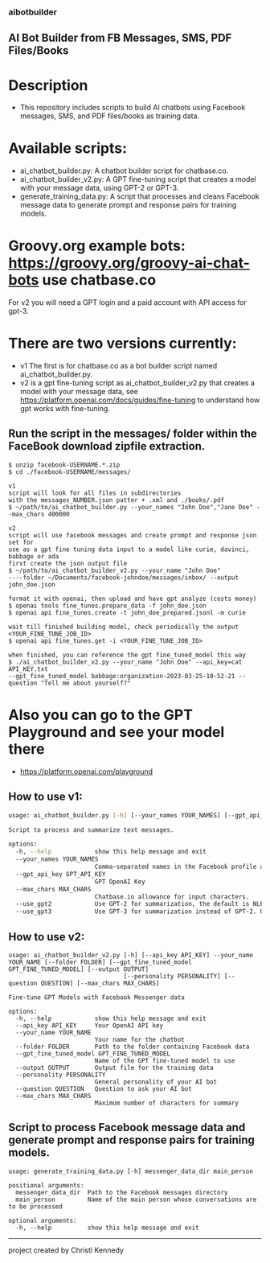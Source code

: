 ### aibotbuilder

## AI Bot Builder from FB Messages, SMS, PDF Files/Books

# Description
- This repository includes scripts to build AI chatbots using Facebook messages, SMS, and PDF files/books as training data.

# Available scripts:
- ai_chatbot_builder.py: A chatbot builder script for chatbase.co.
- ai_chatbot_builder_v2.py: A GPT fine-tuning script that creates a model with your message data, using GPT-2 or GPT-3.
- generate_training_data.py: A script that processes and cleans Facebook message data to generate prompt and response pairs for training models.


# Groovy.org example bots: https://groovy.org/groovy-ai-chat-bots use chatbase.co

For v2 you will need a GPT login and a paid account with API access for gpt-3.

# There are two versions currently:
- v1 The first is for chatbase.co as a bot builder script named ai_chatbot_builder.py.
- v2 is a gpt fine-tuning script as ai_chatbot_builder_v2.py that creates a model with your message data,
  see https://platform.openai.com/docs/guides/fine-tuning to understand how gpt works with fine-tuning.

## Run the script in the messages/ folder within the FaceBook download zipfile extraction.

```
$ unzip facebook-USERNAME.*.zip
$ cd ./facebook-USERNAME/messages/

v1
script will look for all files in subdirectories
with the messages_NUMBER.json patter + .xml and ./books/.pdf
$ ~/path/to/ai_chatbot_builder.py --your_names "John Doe","Jane Doe" --max_chars 400000

v2
script will use facebook messages and create prompt and response json set for
use as a gpt fine tuning data input to a model like curie, davinci, babbage or ada
first create the json output file
$ ~/path/to/ai_chatbot_builder_v2.py --your_name "John Doe"
----folder ~/Documents/facebook-johndoe/messages/inbox/ --output john_doe.json

format it with openai, then upload and have gpt analyze (costs money)
$ openai tools fine_tunes.prepare_data -f john_doe.json
$ openai api fine_tunes.create -t john_doe_prepared.jsonl -m curie

wait till finished building model, check periodically the output <YOUR_FINE_TUNE_JOB_ID>
$ openai api fine_tunes.get -i <YOUR_FINE_TUNE_JOB_ID>

when finished, you can reference the gpt fine_tuned_model this way
$ ./ai_chatbot_builder_v2.py --your_name "John Doe" --api_key=cat API_KEY.txt
--gpt_fine_tuned_model babbage:organization-2023-03-25-10-52-21 --question "Tell me about yourself?"
```

# Also you can go to the GPT Playground and see your model there
- https://platform.openai.com/playground


## How to use v1:

```bash
usage: ai_chatbot_builder.py [-h] [--your_names YOUR_NAMES] [--gpt_api_key GPT_API_KEY] [--max_chars MAX_CHARS] [--use_gpt2] [--use_gpt3]

Script to process and summarize text messages.

options:
  -h, --help            show this help message and exit
  --your_names YOUR_NAMES
                        Comma-separated names in the Facebook profile and messages to use.
  --gpt_api_key GPT_API_KEY
                        GPT OpenAI Key
  --max_chars MAX_CHARS
                        Chatbase.io allowance for input characters.
  --use_gpt2            Use GPT-2 for summarization, the default is NLP (fast).
  --use_gpt3            Use GPT-3 for summarization instead of GPT-2. Use your API Key

```

## How to use v2:

```
usage: ai_chatbot_builder_v2.py [-h] [--api_key API_KEY] --your_name YOUR_NAME [--folder FOLDER] [--gpt_fine_tuned_model GPT_FINE_TUNED_MODEL] [--output OUTPUT]
                                [--personality PERSONALITY] [--question QUESTION] [--max_chars MAX_CHARS]

Fine-tune GPT Models with Facebook Messenger data

options:
  -h, --help            show this help message and exit
  --api_key API_KEY     Your OpenAI API key
  --your_name YOUR_NAME
                        Your name for the chatbot
  --folder FOLDER       Path to the folder containing Facebook data
  --gpt_fine_tuned_model GPT_FINE_TUNED_MODEL
                        Name of the GPT fine-tuned model to use
  --output OUTPUT       Output file for the training data
  --personality PERSONALITY
                        General personality of your AI bot
  --question QUESTION   Question to ask your AI bot
  --max_chars MAX_CHARS
                        Maximum number of characters for summary
```


## Script to process Facebook message data and generate prompt and response pairs for training models.

```
usage: generate_training_data.py [-h] messenger_data_dir main_person

positional arguments:
  messenger_data_dir  Path to the Facebook messages directory
  main_person         Name of the main person whose conversations are to be processed

optional arguments:
  -h, --help          show this help message and exit
```

---
project created by Christi Kennedy
